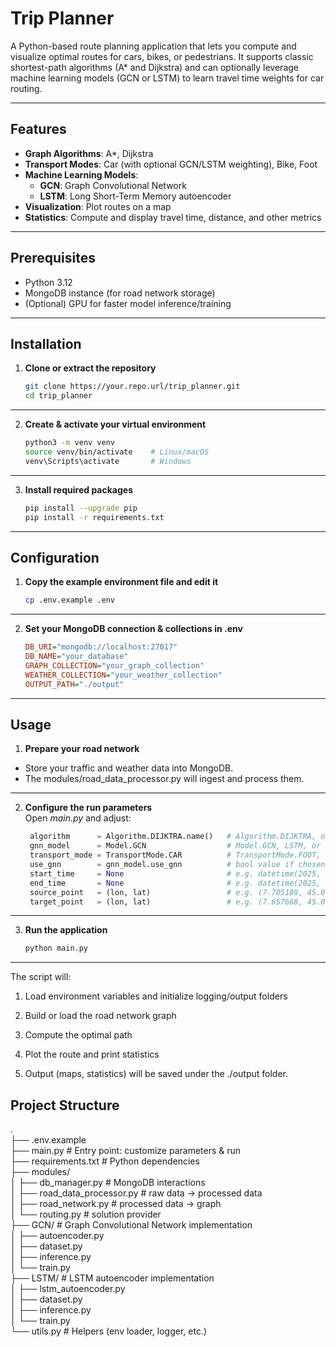 # Trip Planner

A Python-based route planning application that lets you compute and visualize optimal routes for cars, bikes, or pedestrians. It supports classic shortest-path algorithms (A\* and Dijkstra) and can optionally leverage machine learning models (GCN or LSTM) to learn travel time weights for car routing.

---

## Features

- **Graph Algorithms**: A*, Dijkstra
- **Transport Modes**: Car (with optional GCN/LSTM weighting), Bike, Foot
- **Machine Learning Models**:  
  - **GCN**: Graph Convolutional Network  
  - **LSTM**: Long Short-Term Memory autoencoder  
- **Visualization**: Plot routes on a map
- **Statistics**: Compute and display travel time, distance, and other metrics

---

## Prerequisites

- Python 3.12
- MongoDB instance (for road network storage)
- (Optional) GPU for faster model inference/training

---

## Installation

1. **Clone or extract the repository**  
   ```bash
   git clone https://your.repo.url/trip_planner.git
   cd trip_planner

---

2. **Create & activate your virtual environment**  
   ```bash
   python3 -m venv venv
   source venv/bin/activate    # Linux/macOS
   venv\Scripts\activate       # Windows
   
---

3. **Install required packages**  
   ```bash
   pip install --upgrade pip
   pip install -r requirements.txt

---

## Configuration

1. **Copy the example environment file and edit it**  
   ```bash
   cp .env.example .env

---

2. **Set your MongoDB connection & collections in .env**  
   ```ini
   DB_URI="mongodb://localhost:27017"
   DB_NAME="your_database"
   GRAPH_COLLECTION="your_graph_collection"
   WEATHER_COLLECTION="your_weather_collection"
   OUTPUT_PATH="./output"

---

## Usage

1. **Prepare your road network**  
- Store your traffic and weather data into MongoDB.
- The modules/road_data_processor.py will ingest and process them.

---

2. **Configure the run parameters**  
Open *main.py* and adjust:
   ```python
    algorithm      = Algorithm.DIJKTRA.name()   # Algorithm.DIJKTRA, or A
    gnn_model      = Model.GCN                  # Model.GCN, LSTM, or SIMPLE
    transport_mode = TransportMode.CAR          # TransportMode.FOOT, BIKE, or CAR
    use_gnn        = gnn_model.use_gnn          # bool value if chosen model use neural network
    start_time     = None                       # e.g. datetime(2025, 9, 1,  8, 30)
    end_time       = None                       # e.g. datetime(2025, 9, 1, 10, 30)
    source_point   = (lon, lat)                 # e.g. (7.705189, 45.068828)
    target_point   = (lon, lat)                 # e.g. (7.657668, 45.065126)

---

3. **Run the application**  
   ```bash
   python main.py

---

The script will:

1. Load environment variables and initialize logging/output folders

2. Build or load the road network graph

3. Compute the optimal path

4. Plot the route and print statistics

5. Output (maps, statistics) will be saved under the ./output folder.

## Project Structure

.  
├── .env.example  
├── main.py              # Entry point: customize parameters & run  
├── requirements.txt     # Python dependencies  
├── modules/  
│   ├── db_manager.py    # MongoDB interactions  
│   ├── road_data_processor.py  # raw data → processed data  
│   ├── road_network.py  # processed data → graph  
│   └── routing.py       # solution provider  
├── GCN/                  # Graph Convolutional Network implementation  
│   ├── autoencoder.py  
│   ├── dataset.py  
│   ├── inference.py  
│   └── train.py  
├── LSTM/                 # LSTM autoencoder implementation  
│   ├── lstm_autoencoder.py  
│   ├── dataset.py  
│   ├── inference.py  
│   └── train.py  
└── utils.py             # Helpers (env loader, logger, etc.)  
